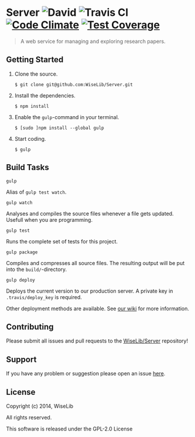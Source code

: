 # Server ![David](https://david-dm.org/WiseLib/Server.png) ![Travis CI](https://travis-ci.org/WiseLib/Server.svg) [![Code Climate](https://codeclimate.com/github/WiseLib/Server/badges/gpa.svg)](https://codeclimate.com/github/WiseLib/Server) [![Test Coverage](https://codeclimate.com/github/WiseLib/Server/badges/coverage.svg)](https://codeclimate.com/github/WiseLib/Server)

> A web service for managing and exploring research papers.

## Getting Started

1. Clone the source.
   
   `$ git clone git@github.com:WiseLib/Server.git`
   
2. Install the dependencies.
   
   `$ npm install`
   
3. Enable the `gulp`-command in your terminal.
   
   `$ [sudo ]npm install --global gulp`
   
4. Start coding.
   
   `$ gulp`

## Build Tasks

`gulp`

Alias of `gulp test watch`.

`gulp watch`

Analyses and compiles the source files whenever a file gets updated. Usefull when you are programming.

`gulp test`

Runs the complete set of tests for this project.

`gulp package`

Compiles and compresses all source files. The resulting output will be put into the `build/`-directory.

`gulp deploy`

Deploys the current version to our production server. A private key in `.travis/deploy_key` is required.

Other deployment methods are available. See [our wiki](https://github.com/WiseLib/Server/wiki/Deployment) for more information.

## Contributing

Please submit all issues and pull requests to the [WiseLib/Server](http://github.com/WiseLib/Server) repository!

## Support

If you have any problem or suggestion please open an issue [here](https://github.com/WiseLib/Server/issues).

## License 

Copyright (c) 2014, WiseLib

All rights reserved.

This software is released under the GPL-2.0 License
